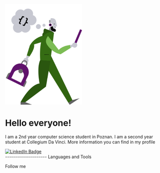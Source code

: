<img src = "Assets/NavyTheme-boy 1.png" width = 250 >

# Hello everyone!
I am a 2nd year computer science student in Poznan. I am a second year student at Collegium Da Vinci. More information you can find in my profile 
<div id="badges">
  <a href="(https://www.linkedin.com/in/stanislaw-olszewski/)">
    <img src="https://img.shields.io/badge/LinkedIn-blue?style=for-the-badge&logo=linkedin&logoColor=white" alt="LinkedIn Badge"/>
  </a>
</div>
---------------------
Languages and Tools

Follow me
